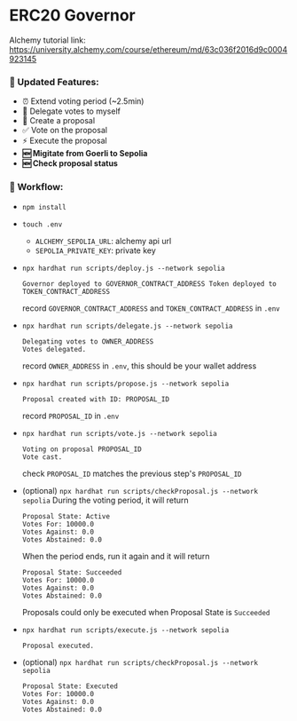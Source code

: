 # ERC20 Governor

Alchemy tutorial link: https://university.alchemy.com/course/ethereum/md/63c036f2016d9c0004923145
### 🚀 Updated Features:
- ⏰ Extend voting period (~2.5min)
- 🎯 Delegate votes to myself
- 📝 Create a proposal
- ✅ Vote on the proposal
- ⚡ Execute the proposal
- **🆕 Migitate from Goerli to Sepolia**
- **🆕 Check proposal status**

### 🔄 Workflow:
- `npm install`

- `touch .env`
  - `ALCHEMY_SEPOLIA_URL`: alchemy api url
  - `SEPOLIA_PRIVATE_KEY`: private key

- `npx hardhat run scripts/deploy.js --network sepolia`
  ```
  Governor deployed to GOVERNOR_CONTRACT_ADDRESS Token deployed to TOKEN_CONTRACT_ADDRESS
  ```
  record `GOVERNOR_CONTRACT_ADDRESS` and `TOKEN_CONTRACT_ADDRESS` in `.env`

- `npx hardhat run scripts/delegate.js --network sepolia`
  ```
  Delegating votes to OWNER_ADDRESS
  Votes delegated.
  ```
  record `OWNER_ADDRESS` in `.env`, this should be your wallet address

- `npx hardhat run scripts/propose.js --network sepolia`
  ```
  Proposal created with ID: PROPOSAL_ID
  ```
  record `PROPOSAL_ID` in `.env`

- `npx hardhat run scripts/vote.js --network sepolia`
  ```
  Voting on proposal PROPOSAL_ID
  Vote cast.
  ```
  check `PROPOSAL_ID` matches the previous step's `PROPOSAL_ID`

- (optional) `npx hardhat run scripts/checkProposal.js --network sepolia`
  During the voting period, it will return
  ```
  Proposal State: Active
  Votes For: 10000.0
  Votes Against: 0.0
  Votes Abstained: 0.0
  ```
  When the period ends, run it again and it will return
  ```
  Proposal State: Succeeded
  Votes For: 10000.0
  Votes Against: 0.0
  Votes Abstained: 0.0
  ```
  Proposals could only be executed when Proposal State is `Succeeded`

- `npx hardhat run scripts/execute.js --network sepolia`
  ```
  Proposal executed.
  ```

- (optional) `npx hardhat run scripts/checkProposal.js --network sepolia`
  ```
  Proposal State: Executed
  Votes For: 10000.0
  Votes Against: 0.0
  Votes Abstained: 0.0
  ```
